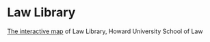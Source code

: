 # Law Library
[The interactive map](https://henrylei2000.github.io/lawlib/map.html) of Law Library, Howard University School of Law
